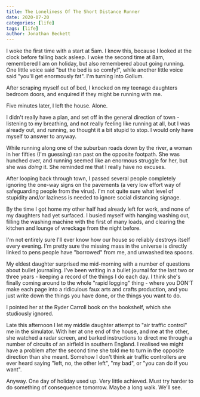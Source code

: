 ```yaml
---
title: The Loneliness Of The Short Distance Runner
date: 2020-07-20
categories: [life]
tags: [life]
author: Jonathan Beckett
---
```


I woke the first time with a start at 5am. I know this, because I looked at the clock before falling back asleep. I woke the second time at 8am, remembered I am on holiday, but also remembered about going running. One little voice said "but the bed is so comfy!", while another little voice said "you'll get enormously fat". I'm turning into Gollum.

After scraping myself out of bed, I knocked on my teenage daughters bedroom doors, and enquired if they might be running with me.

Five minutes later, I left the house. Alone.

I didn't really have a plan, and set off in the general direction of town - listening to my breathing, and not really feeling like running at all, but I was already out, and running, so thought it a bit stupid to stop. I would only have myself to answer to anyway.

While running along one of the suburban roads down by the river, a woman in her fifties (I'm guessing) ran past on the opposite footpath. She was hunched over, and running seemed like an enormous struggle for her, but she was *doing* it. She reminded me that I really have no excuses.

After looping back through town, I passed several people completely ignoring the one-way signs on the pavements (a very low effort way of safeguarding people from the virus). I'm not quite sure what level of stupidity and/or laziness is needed to ignore social distancing signage.

By the time I got home my other half had already left for work, and none of my daughters had yet surfaced. I busied myself with hanging washing out, filling the washing machine with the first of many loads, and clearing the kitchen and lounge of wreckage from the night before.

I'm not entirely sure I'll ever know how our house so reliably destroys itself every evening. I'm pretty sure the missing mass in the universe is directly linked to pens people have "borrowed" from me, and unwashed tea spoons.

My eldest daughter surprised me mid-morning with a number of questions about bullet journaling. I've been writing in a bullet journal for the last two or three years - keeping a record of the things I do each day. I think she's finally coming around to the whole "rapid logging" thing - where you DON'T make each page into a ridiculous faux arts and crafts production, and you just write down the things you have done, or the things you want to do.

I pointed her at the Ryder Carroll book on the bookshelf, which she studiously ignored.

Late this afternoon I let my middle daughter attempt to "air traffic control" me in the simulator. With her at one end of the house, and me at the other, she watched a radar screen, and barked instructions to direct me through a number of circuits of an airfield in southern England. I realised we might have a problem after the second time she told me to turn in the opposite direction than she meant. Somehow I don't think air traffic controllers are ever heard saying "left, no, the other left", "my bad", or "you can do if you want".

Anyway. One day of holiday used up. Very little achieved. Must try harder to do something of consequence tomorrow. Maybe a long walk. We'll see.